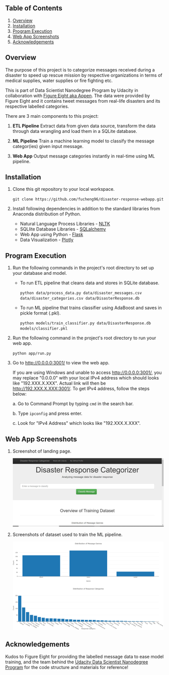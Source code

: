 ## Table of Contents

1. [Overview](#Overview)
2. [Installation](#Installation)
3. [Program Execution](#Program-Execution)
4. [Web App Screenshots](#Web-App-Screenshots)
5. [Acknowledgements](#Acknowledgements)

## Overview
The purpose of this project is to categorize messages received during a disaster to speed up rescue mission by respective organizations in terms of medical supplies, water supplies or fire fighting etc. 

This is part of Data Scientist Nanodegree Program by Udacity in collaboration with [Figure Eight aka Appen](https://appen.com/). The data were provided by Figure Eight and it contains tweet messages from real-life disasters and its respective labelled categories.

There are 3 main components to this project:
1. **ETL Pipeline**
   Extract data from given data source, transform the data through data wrangling and load them in a SQLite database.
   
2. **ML Pipeline**
   Train a machine learning model to classify the message categor(ies) given input message.
   
3. **Web App**
   Output message categories instantly in real-time using ML pipeline.

## Installation

1. Clone this git repository to your local workspace.
   
   `git clone https://github.com/fucheng96/disaster-response-webapp.git`
   
2. Install following dependencies in addition to the standard libraries from Anaconda distribution of Python.

    - Natural Language Process Libraries - [NLTK](https://www.nltk.org/)
    - SQLlite Database Libraries - [SQLalchemy](https://www.sqlalchemy.org/)
    - Web App using Python - [Flask](https://flask.palletsprojects.com/en/2.0.x/)
    - Data Visualization - [Plotly](https://plotly.github.io/plotly.py-docs/index.html)

## Program Execution
1. Run the following commands in the project's root directory to set up your database and model.

    - To run ETL pipeline that cleans data and stores in SQLite database.
      
      `python data/process_data.py data/disaster_messages.csv data/disaster_categories.csv data/DisasterResponse.db`
      
    - To run ML pipeline that trains classifier using AdaBoost and saves in pickle format (.pkl).
      
      `python models/train_classifier.py data/DisasterResponse.db models/classifier.pkl`

2. Run the following command in the project's root directory to run your web app.
   
   `python app/run.py`

3. Go to http://0.0.0.0:3001/ to view the web app.
   
   If you are using Windows and unable to access http://0.0.0.0:3001/, you may replace "0.0.0.0" with your local IPv4 address which should looks like "192.XXX.X.XXX". Actual link will then be http://192.XXX.X.XXX:3001/. To get IPv4 address, follow the steps below:
   
   a. Go to Command Prompt by typing `cmd` in the search bar.
   
   b. Type `ipconfig` and press enter.
   
   c. Look for "IPv4 Address" which looks like "192.XXX.X.XXX".

## Web App Screenshots

1. Screenshot of landing page. 

   ![Screenshot 1](https://github.com/fucheng96/disaster-response-webapp/blob/main/screenshots/main_page.jpeg?raw=true)

2. Screenshots of dataset used to train the ML pipeline.

   ![Screenshot 3](https://github.com/fucheng96/disaster-response-webapp/blob/main/screenshots/training_dataset_overview.PNG?raw=true)

## Acknowledgements

Kudos to Figure Eight for providing the labelled message data to ease model training, and the team behind the [Udacity Data Scientist Nanodegree Program](https://www.udacity.com/course/data-scientist-nanodegree--nd025) for the code structure and materials for reference!
